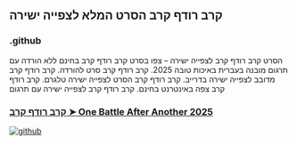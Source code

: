 ## קרב רודף קרב הסרט המלא לצפייה ישירה

### .github

הסרט קרב רודף קרב לצפייה ישירה – צפו בסרט קרב רודף קרב בחינם ללא הורדה עם תרגום מובנה בעברית באיכות טובה 2025. קרב רודף קרב סרט להורדה. קרב רודף קרב מדובב לצפייה ישירה בדרייב. קרב רודף קרב הסרט לצפייה ישירה טלגרם. קרב רודף קרב צפה באינטרנט בחינם. קרב רודף קרב לצפייה ישירה עם תרגום

### [קרב רודף קרב ➤ One Battle After Another 2025](https://watching4khdmovies.blogspot.com/2025/09/one-battle-he.html)

<a href="https://watching4khdmovies.blogspot.com/2025/09/one-battle-he.html" rel="nofollow"><img src="https://image.tmdb.org/t/p/w1280/yuBko3rb8FofUFBqWuzGeAjpokc.jpg" alt="github" data-canonical-src="https://image.tmdb.org/t/p/w1280/yuBko3rb8FofUFBqWuzGeAjpokc.jpg" style="max-width: 100%;"></a>
